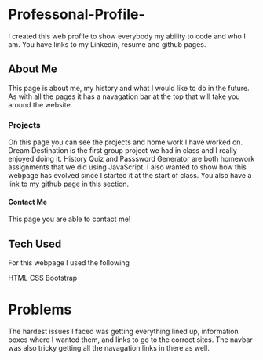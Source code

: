 # Professonal-Profile-

I created this web profile to show everybody my ability to code and who I am.  You have links to my Linkedin, resume and github pages.  

## About Me

This page is about me, my history and what I would like to do in the future.  As with all the pages it has a navagation bar at the top that will take you around the website.

### Projects

On this page you can see the projects and home work I have worked on.  Dream Destination is the first group project we had in class and I really enjoyed doing it.  History Quiz and Passsword Generator are both homework assignments that we did using JavaScript.  I also wanted to show how this webpage has evolved since I started it at the start of class.  You also have a link to my github page in this section.

#### Contact Me

This page you are able to contact me!

## Tech Used

For this webpage I used the following

HTML
CSS
Bootstrap

# Problems

The hardest issues I faced was getting everything lined up, information boxes where I wanted them, and links to go to the correct sites.  The navbar was also tricky getting all the navagation links in there as well.


